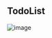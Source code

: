 ## TodoList
![image](https://github.com/PushpanathanR/TodoList/assets/134727834/8e740af9-4be1-468e-b3e2-28e6db86e26d)
